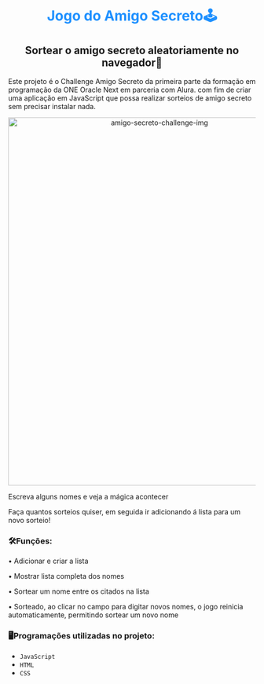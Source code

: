 <h1 align="center" style="color: #1E90FF;">Jogo do Amigo Secreto🕹️</h1>
<h2 align="center">Sortear o amigo secreto aleatoriamente no navegador🎰</h2>
<p>Este projeto é o Challenge Amigo Secreto da primeira parte da formação em programação da ONE Oracle Next em parceria com Alura. com fim de criar uma aplicação em JavaScript que possa realizar sorteios de amigo secreto sem precisar instalar nada.</p> 

<p align="center"> <img width="600" height="750" alt="amigo-secreto-challenge-img" src="https://github.com/user-attachments/assets/a7b9be59-81a1-41da-9bfb-629f876e5e43" />

<p>Escreva alguns nomes e veja a mágica acontecer<p/>
<p>Faça quantos sorteios quiser, em seguida ir adicionando á lista para um novo sorteio!</p>

<h3>🛠️Funções:</h3>

<p> • Adicionar e criar a lista</p>
<p>• Mostrar lista completa dos nomes</p>
<p>• Sortear um nome entre os citados na lista</p>
<p>• Sorteado, ao clicar no campo para digitar novos nomes, o jogo reinicia automaticamente, permitindo sortear um novo nome </p>

<h3>🖥️Programações utilizadas no projeto:</h3>

- `JavaScript`  
- `HTML`	
- `CSS`
